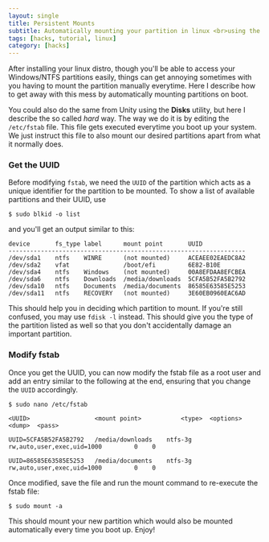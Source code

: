 ```yaml
---
layout: single
title: Persistent Mounts
subtitle: Automatically mounting your partition in linux <br>using the terminal
tags: [hacks, tutorial, linux]
category: [hacks]
---
```

After installing your linux distro, though you'll be able to access your Windows/NTFS partitions easily, things can get annoying sometimes with you having to mount the partition manually everytime. Here I describe how to get away with this mess by automatically mounting partitions on boot.

You could also do the same from Unity using the **Disks** utility, but here I describe the so called _hard_ way. The way we do it is by editing the `/etc/fstab` file. This file gets executed everytime you boot up your system. We just instruct this file to also mount our desired partitions apart from what it normally does.

### Get the UUID

Before modifying `fstab`, we need the `UUID` of the partition which acts as a unique identifier for the partition to be mounted. To show a list of available partitions and their UUID, use

```
$ sudo blkid -o list
```

and you'll get an output similar to this:

```
device       fs_type label      mount point       UUID
------------------------------------------------------------------
/dev/sda1    ntfs    WINRE      (not mounted)     ACEAEE02EAEDC8A2
/dev/sda2    vfat               /boot/efi         6E82-B10E
/dev/sda4    ntfs    Windows    (not mounted)     00A8EFDAA8EFCBEA
/dev/sda6    ntfs    Downloads  /media/downloads  5CFA5B52FA5B2792
/dev/sda10   ntfs    Documents  /media/documents  86585E63585E5253
/dev/sda11   ntfs    RECOVERY   (not mounted)     3E60EB0960EAC6AD
```
This should help you in deciding which partition to mount. If you're still confused, you may use `fdisk -l` instead. This should give you the type of the partition listed as well so that you don't accidentally damage an important partition.

### Modify fstab


Once you get the UUID, you can now modify the fstab file as a root user and add an entry similar to the following at the end, ensuring that you change the `UUID` accordingly.

```
$ sudo nano /etc/fstab
```
```
<UUID>                  <mount point>           <type>  <options>   <dump>  <pass>

UUID=5CFA5B52FA5B2792	/media/downloads	ntfs-3g	rw,auto,user,exec,uid=1000         0	0

UUID=86585E63585E5253	/media/documents	ntfs-3g	rw,auto,user,exec,uid=1000         0	0
```
Once modified, save the file and run the mount command to re-execute the fstab file:

```
$ sudo mount -a
```
This should mount your new partition which would also be mounted automatically every time you boot up. Enjoy!
